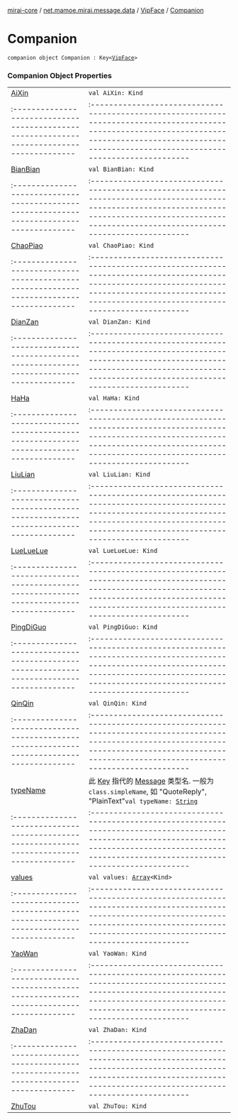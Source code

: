 [mirai-core](../../../index.md) / [net.mamoe.mirai.message.data](../../index.md) / [VipFace](../index.md) / [Companion](./index.md)

# Companion

`companion object Companion : Key<`[`VipFace`](../index.md)`>`

### Companion Object Properties
|||
|:----------------------------------------------------------------------------------------|:---------------------------------------------------------------------------------------------------------------------------------------------------------------------------------------------------------|
| [AiXin](-ai-xin.md) | `val AiXin: Kind` ||||
|:----------------------------------------------------------------------------------------|:---------------------------------------------------------------------------------------------------------------------------------------------------------------------------------------------------------|
| [BianBian](-bian-bian.md) | `val BianBian: Kind` ||||
|:----------------------------------------------------------------------------------------|:---------------------------------------------------------------------------------------------------------------------------------------------------------------------------------------------------------|
| [ChaoPiao](-chao-piao.md) | `val ChaoPiao: Kind` ||||
|:----------------------------------------------------------------------------------------|:---------------------------------------------------------------------------------------------------------------------------------------------------------------------------------------------------------|
| [DianZan](-dian-zan.md) | `val DianZan: Kind` ||||
|:----------------------------------------------------------------------------------------|:---------------------------------------------------------------------------------------------------------------------------------------------------------------------------------------------------------|
| [HaHa](-ha-ha.md) | `val HaHa: Kind` ||||
|:----------------------------------------------------------------------------------------|:---------------------------------------------------------------------------------------------------------------------------------------------------------------------------------------------------------|
| [LiuLian](-liu-lian.md) | `val LiuLian: Kind` ||||
|:----------------------------------------------------------------------------------------|:---------------------------------------------------------------------------------------------------------------------------------------------------------------------------------------------------------|
| [LueLueLue](-lue-lue-lue.md) | `val LueLueLue: Kind` ||||
|:----------------------------------------------------------------------------------------|:---------------------------------------------------------------------------------------------------------------------------------------------------------------------------------------------------------|
| [PingDiGuo](-ping-di-guo.md) | `val PingDiGuo: Kind` ||||
|:----------------------------------------------------------------------------------------|:---------------------------------------------------------------------------------------------------------------------------------------------------------------------------------------------------------|
| [QinQin](-qin-qin.md) | `val QinQin: Kind` ||||
|:----------------------------------------------------------------------------------------|:---------------------------------------------------------------------------------------------------------------------------------------------------------------------------------------------------------|
| [typeName](type-name.md) | 此 [Key](../../-message/-key/index.md) 指代的 [Message](../../-message/index.md) 类型名. 一般为 `class.simpleName`, 如 "QuoteReply", "PlainText"`val typeName: `[`String`](https://kotlinlang.org/api/latest/jvm/stdlib/kotlin/-string/index.html) ||||
|:----------------------------------------------------------------------------------------|:---------------------------------------------------------------------------------------------------------------------------------------------------------------------------------------------------------|
| [values](values.md) | `val values: `[`Array`](https://kotlinlang.org/api/latest/jvm/stdlib/kotlin/-array/index.html)`<Kind>` ||||
|:----------------------------------------------------------------------------------------|:---------------------------------------------------------------------------------------------------------------------------------------------------------------------------------------------------------|
| [YaoWan](-yao-wan.md) | `val YaoWan: Kind` ||||
|:----------------------------------------------------------------------------------------|:---------------------------------------------------------------------------------------------------------------------------------------------------------------------------------------------------------|
| [ZhaDan](-zha-dan.md) | `val ZhaDan: Kind` ||||
|:----------------------------------------------------------------------------------------|:---------------------------------------------------------------------------------------------------------------------------------------------------------------------------------------------------------|
| [ZhuTou](-zhu-tou.md) | `val ZhuTou: Kind` |

